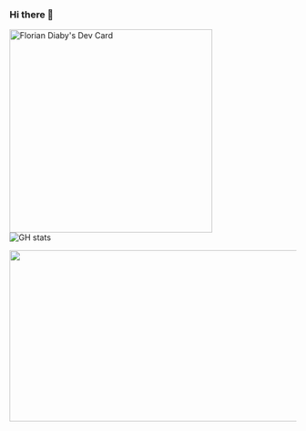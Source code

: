 ### Hi there 👋
<a href="https://app.daily.dev/flooooooo"><img src="https://api.daily.dev/devcards/v2/tufYEuMevrfy2c5TsNXkn.png?r=10g" width="356" alt="Florian Diaby's Dev Card"/></a>  
![GH stats](https://github-readme-stats.vercel.app/api?username=FlorianD78&show_icons=true&theme=tokyonight)   

<a href="https://github.com/devxb/gitanimals">
<img
  src="https://render.gitanimals.org/farms/FlorianD78"
  width="600"
  height="300"
/>
</a>
<!--
**FlorianD78/FlorianD78** is a ✨ _special_ ✨ repository because its `README.md` (this file) appears on your GitHub profile.

Here are some ideas to get you started:

- 🔭 I’m currently working on ...
- 🌱 I’m currently learning ...
- 👯 I’m looking to collaborate on ...
- 🤔 I’m looking for help with ...
- 💬 Ask me about ...
- 📫 How to reach me: ...
- 😄 Pronouns: ...
- ⚡ Fun fact: ...
-->
